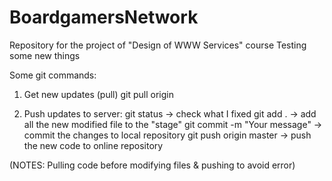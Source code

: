 # BoardgamersNetwork
Repository for the project of "Design of WWW Services" course
Testing some new things


Some git commands:

1. Get new updates (pull)
git pull origin <branch-name>

2. Push updates to server:
git status -> check what I fixed
git add . -> add all the new modified file to the "stage"
git commit -m "Your message" -> commit the changes to local repository
git push origin master -> push the new code to online repository


(NOTES: Pulling code before modifying files & pushing to avoid error)
